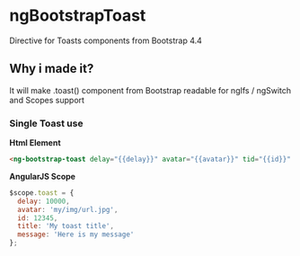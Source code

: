 # ngBootstrapToast
Directive for Toasts components from Bootstrap 4.4

## Why i made it?
  It will make .toast() component from Bootstrap readable for ngIfs / ngSwitch and Scopes support

### Single Toast use
<b>Html Element</b>
```html
<ng-bootstrap-toast delay="{{delay}}" avatar="{{avatar}}" tid="{{id}}" title="{{title}}" message="{{message}}"></ng-bootstrap-toast>
```
<b>AngularJS Scope</b>
```js
$scope.toast = {
  delay: 10000,
  avatar: 'my/img/url.jpg',
  id: 12345,
  title: 'My toast title',
  message: 'Here is my message'
};
```
